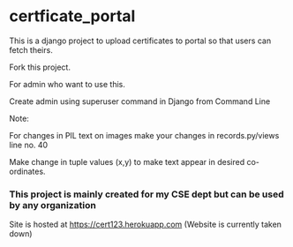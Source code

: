 # certficate_portal
This is a django project to upload certificates to portal so that users can fetch theirs.

Fork this project.

For admin who want to use this. 

Create admin using superuser command in Django from Command Line

Note:

For changes in PIL text on images make your changes in records.py/views line no. 40

Make change in tuple values (x,y) to make text appear in desired co-ordinates.

<h3>This project is mainly created for my CSE dept but can be used by any organization</h3>

Site is hosted at https://cert123.herokuapp.com    (Website is currently taken down)
